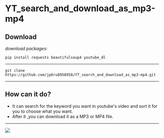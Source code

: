 # YT_search_and_download_as_mp3-mp4
Download
---
*download packages:*
```
pip install requests beautifulsoup4 youtube_dl  
```
---
```
git clone https://github.com/jp6ru8958958/YT_search_and_download_as_mp3-mp4.git
```
---
How can it do?
---
- It can search for the keyword you want in youtube's video and sort it for you to choose what you want.
- After it ,you can download it as a MP3 or MP4 file.
---
![](https://i.imgur.com/TOLcUL2.png)
